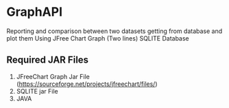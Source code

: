 # GraphAPI
Reporting and comparison between two datasets getting from database and plot them Using JFree Chart Graph (Two lines)
SQLITE Database

## Required JAR Files
1. JFreeChart Graph Jar File (https://sourceforge.net/projects/jfreechart/files/)
2. SQLITE jar File
3. JAVA

